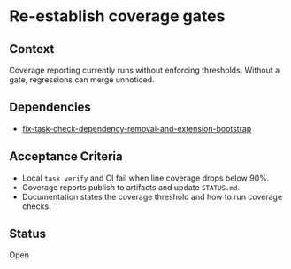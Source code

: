 # Re-establish coverage gates

## Context
Coverage reporting currently runs without enforcing thresholds. Without a gate, regressions can merge unnoticed.

## Dependencies
- [fix-task-check-dependency-removal-and-extension-bootstrap](fix-task-check-dependency-removal-and-extension-bootstrap.md)

## Acceptance Criteria
- Local `task verify` and CI fail when line coverage drops below 90%.
- Coverage reports publish to artifacts and update `STATUS.md`.
- Documentation states the coverage threshold and how to run coverage checks.

## Status
Open
